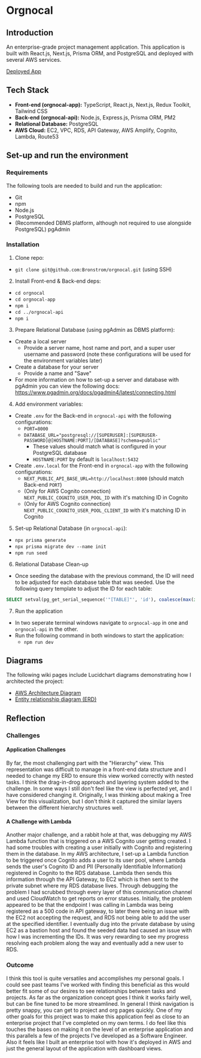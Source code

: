 # Orgnocal

## Introduction

An enterprise-grade project management application. This application is built with React.js,
Next.js, Prisma ORM, and PostgreSQL and deployed with several AWS services.

[Deployed App](https://orgnocal.bradleyfellstrom.com/)

## Tech Stack

- **Front-end (orgnocal-app):** TypeScript, React.js, Next.js, Redux Toolkit, Tailwind CSS
- **Back-end (orgnocal-api):** Node.js, Express.js, Prisma ORM, PM2
- **Relational Database:** PostgreSQL
- **AWS Cloud:** EC2, VPC, RDS, API Gateway, AWS Amplify, Cognito, Lambda, Route53

## Set-up and run the environment

### Requirements

The following tools are needed to build and run the application:

- Git 
- npm
- Node.js
- PostgreSQL 
- (Recommended DBMS platform, although not required to use alongside PostgreSQL) pgAdmin

### Installation

1. Clone repo:
- `git clone git@github.com:Bronstrom/orgnocal.git` (using SSH)

2. Install Front-end & Back-end deps:
- `cd orgnocal`
- `cd orgnocal-app`
- `npm i`
- `cd ../orgnocal-api`
- `npm i`

3. Prepare Relational Database (using pgAdmin as DBMS platform):
- Create a local server
  - Provide a server name, host name and port, and a super user username and password (note these
  configurations will be used for the environment variables later)
- Create a database for your server
  - Provide a name and "Save"
- For more information on how to set-up a server and database with pgAdmin you can view the
following docs: https://www.pgadmin.org/docs/pgadmin4/latest/connecting.html

4. Add environment variables:
- Create `.env` for the Back-end in `orgnocal-api` with the following configurations:
  - `PORT=8000`
  - `DATABASE_URL="postgresql://[SUPERUSER]:[SUPERUSER-PASSWORD]@[HOSTNAME:PORT]/[DATABASE]?schema=public"`
    - These values should match what is configured in your PostgreSQL database
    - `HOSTNAME:PORT` by default is `localhost:5432`
- Create `.env.local` for the Front-end in `orgnocal-app` with the following configurations:
  - `NEXT_PUBLIC_API_BASE_URL=http://localhost:8000` (should match Back-end `PORT`)
  - (Only for AWS Cognito connection) `NEXT_PUBLIC_COGNITO_USER_POOL_ID` with it's matching ID in
  Cognito
  - (Only for AWS Cognito connection) `NEXT_PUBLIC_COGNITO_USER_POOL_CLIENT_ID`  with it's matching
  ID in Cognito

5. Set-up Relational Database (in `orgnocal-api`):
- `npx prisma generate`
- `npx prisma migrate dev --name init`
- `npm run seed`

6. Relational Database Clean-up
- Once seeding the database with the previous command, the ID will need to be adjusted for each
database table that was seeded. Use the following query template to adjust the ID for each table:

```sql
SELECT setval(pg_get_serial_sequence('"[TABLE]"', 'id'), coalesce(max(id)+1, 1), false) FROM "[TABLE]";
```

7. Run the application
- In two seperate terminal windows navigate to `orgnocal-app` in one and `orgnocal-api` in the other.
- Run the following command in both windows to start the application:
  - `npm run dev`

## Diagrams

The following wiki pages include Lucidchart diagrams demonstrating how I architected the project:

- [AWS Architecture Diagram](https://github.com/Bronstrom/orgnocal/wiki/Orgnocal-AWS-Architecture-Diagram)
- [Entity relationship diagram (ERD)](https://github.com/Bronstrom/orgnocal/wiki/Orgnocal-ERD)

## Reflection

### Challenges

#### Application Challenges

By far, the most challenging part with the "Hierarchy" view. This representation was difficult to
manage in a front-end data structure and I needed to change my ERD to ensure this view worked
correctly with nested tasks. I think the drag-in-drog approach and layering system added to the
challenge. In some ways I still don't feel like the view is perfected yet, and I have considered
changing it. Originally, I was thinking about making a Tree View for this visualization, but I
don't think it captured the similar layers between the different hierarchy structures well.

#### A Challenge with Lambda

Another major challenge, and a rabbit hole at that, was debugging my AWS Lambda function that
is triggered on a AWS Cognito user getting created. I had some troubles with creating a user
initially with Cognito and registering them in the database. In my AWS architecture, I set-up a
Lambda function to be triggered once Cognito adds a user to its user pool, where Lambda sends the
user's Cognito ID and PII (Personally Identifiable Information) registered in Cognito to the RDS
database. Lambda then sends this information through the API Gateway, to EC2 which is then sent to
the private subnet where my RDS database lives. Through debugging the problem I had scrubbed
through every layer of this communication channel and used CloudWatch to get reports on error
statuses. Initially, the problem appeared to be that the endpoint I was calling in Lambda was being
registered as a 500 code in API gateway, to later there being an issue with the EC2 not accepting
the request, and RDS not being able to add the user at the specified identifier. I eventually dug
into the private database by using EC2 as a bastion host and found the seeded data had caused an
issue with how I was incrementing the IDs. It was very rewarding to see my progress resolving each
problem along the way and eventually add a new user to RDS.

### Outcome

I think this tool is quite versatiles and accomplishes my personal goals. I could see past teams
I've worked with finding this beneficial as this would better fit some of our desires to see
relationships between tasks and projects. As far as the organization concept goes I think it works
fairly well, but can be fine tuned to be more streamlined. In general I think navigation is pretty
snappy, you can get to project and org pages quickly. One of my other goals for this project was to
make this application feel as close to an enterprise project that I've completed on my own terms. I
do feel like this touches the bases on making it on the level of an enterprise application and this
parallels a few of the projects I've developed as a Software Engineer. Also it feels like I built
an enterprise tool with how it's deployed in AWS and just the general layout of the application
with dashboard views.
